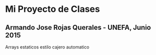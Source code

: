 # Mi Proyecto de Clases 
## Armando Jose Rojas Querales - UNEFA, Junio 2015 
	
Arrays estaticos estilo cajero automatico

